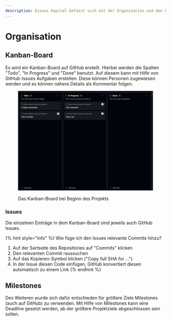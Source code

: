 ```yaml
---
description: Dieses Kapitel befasst sich mit der Organisation und den benutzen Hilfsmittel.
---
```


# Organisation

## Kanban-Board

Es wird ein Kanban-Board auf GitHub erstellt. Hierbei werden die Spalten "Todo", "In Progress" und "Done" benutzt. Auf diesem kann mit Hilfe von GitHub-Issues Aufgaben erstellen. Diese können Personen zugewiesen werden und es können nähere Details als Kommentar folgen.

<figure><img src=".gitbook/assets/image.png" alt=""><figcaption><p>Das Kanban-Board bei Beginn des Projekts</p></figcaption></figure>

### Issues

Die einzelnen Einträge in dem Kanban-Board sind jeweils auch GitHub Issues.&#x20;

{% hint style="info" %}
Wie füge ich den Issues relevante Commits hinzu?

1. Auf der Sartseite des Repositories auf "Commits" klicken
2. Den relevanten Commit raussuchen
3. Auf das Kopieren-Symbol klicken ("Copy full SHA for ...")
4. In der Issue diesen Code einfügen, GitHub konvertiert diesen automatisch zu einem Link
{% endhint %}



## Milestones

Des Weiteren wurde sich dafür entschieden für größere Ziele Milestones (auch auf GitHub) zu verwenden. Mit Hilfe von Milestones kann eine Deadline gesetzt werden, ab der größere Projektziele abgeschlossen sein sollen.
